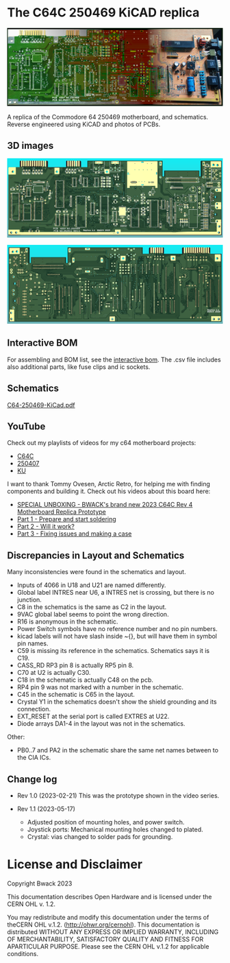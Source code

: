 # The C64C 250469 KiCAD replica

![blend image](images/blend_board_kicad_prototype.png)

A replica of the Commodore 64 250469 motherboard, and schematics. Reverse engineered using KiCAD and photos of PCBs.

## 3D images

![screenshot top](images/C64-250469-KiCad_3D_top.png)

![screenshot bottom](images/C64-250469-KiCad_3D_bottom.png)


## Interactive BOM

For assembling and BOM list, see the [interactive bom](https://htmlpreview.github.io/?https://raw.githubusercontent.com/bwack/C64C-250469-KiCAD-Replica/main/bom/ibom.html).
The .csv file includes also additional parts, like fuse clips and ic sockets.

## Schematics

[C64-250469-KiCad.pdf](C64-250469-KiCad.pdf)

## YouTube

Check out my playlists of videos for my c64 motherboard projects:

* [C64C](https://www.youtube.com/playlist?list=PLtQOf_JULmrRxewUc_WUPFes85R2VS0OV)
* [250407](https://www.youtube.com/playlist?list=PLtQOf_JULmrTjnf6mLVKhRkkNlOATiyTX)
* [KU](https://www.youtube.com/playlist?list=PLtQOf_JULmrTGLZCElGG_T1a01JSDP0CP)

I want to thank Tommy Ovesen, Arctic Retro, for helping me with finding components and building it.
Check out his videos about this board here:

* [SPECIAL UNBOXING - BWACK's brand new 2023 C64C Rev 4 Motherboard Replica Prototype](https://www.youtube.com/watch?v=X3wnqtAdsNw)
* [Part 1 - Prepare and start soldering](https://www.youtube.com/watch?v=k9U1iy2JSg4)
* [Part 2 - Will it work?](https://www.youtube.com/watch?v=0MrF4Lym-Ks)
* [Part 3 - Fixing issues and making a case](https://www.youtube.com/watch?v=E9nOs_wmgxU)



## Discrepancies in Layout and Schematics

Many inconsistencies were found in the schematics and layout.

- Inputs of 4066 in U18 and U21 are named differently.
- Global label INTRES near U6, a INTRES net is crossing, but there is no junction.
- C8 in the schematics is the same as C2 in the layout.
- 9VAC global label seems to point the wrong direction.
- R16 is anonymous in the schematic.
- Power Switch symbols have no reference number and no pin numbers.
- kicad labels will not have slash inside ~{}, but will have them in symbol pin names.
- C59 is missing its reference in the schematics. Schematics says it is C19.
- CASS_RD RP3 pin 8 is actually RP5 pin 8.
- C70 at U2 is actually C30.
- C18 in the schematic is actually C48 on the pcb.
- RP4 pin 9 was not marked with a number in the schematic.
- C45 in the schematic is C65 in the layout.
- Crystal Y1 in the schematics doesn't show the shield grounding and its connection.
- EXT_RESET at the serial port is called EXTRES at U22.
- Diode arrays DA1-4 in the layout was not in the schematics.

Other:
- PB0..7 and PA2 in the schematic share the same net names between to the CIA ICs.

## Change log

- Rev 1.0 (2023-02-21)
This was the prototype shown in the video series.

- Rev 1.1 (2023-05-17)
  - Adjusted position of mounting holes, and power switch.
  - Joystick ports: Mechanical mounting holes changed to plated.
  - Crystal: vias changed to solder pads for grounding.

# License and Disclaimer

Copyright Bwack 2023

This documentation describes Open Hardware and is licensed under the CERN OHL v. 1.2.

You may redistribute and modify this documentation under the terms of theCERN OHL v.1.2. (http://ohwr.org/cernohl). This documentation is distributed WITHOUT ANY EXPRESS OR IMPLIED WARRANTY, INCLUDING OF MERCHANTABILITY, SATISFACTORY QUALITY AND FITNESS FOR APARTICULAR PURPOSE. Please see the CERN OHL v.1.2 for applicable conditions.
